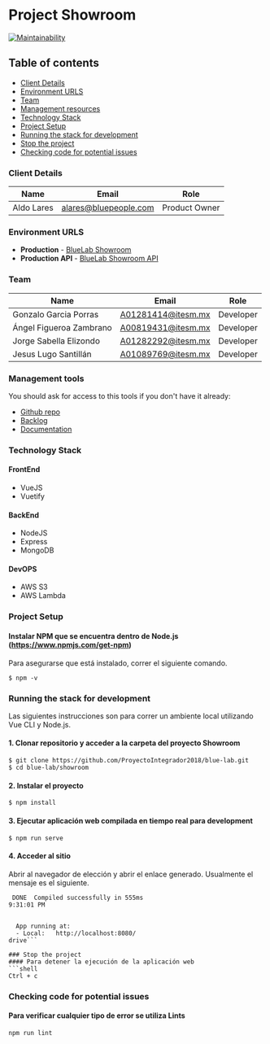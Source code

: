 # Project Showroom

[![Maintainability](https://api.codeclimate.com/v1/badges/70f84980dbc81bc670c6/maintainability)](https://codeclimate.com/github/ProyectoIntegrador2018/blue-lab/maintainability)

## Table of contents

* [Client Details](#client-details)
* [Environment URLS](#environment-urls)
* [Team](#team)
* [Management resources](#management-resources)
* [Technology Stack](#technology-stack)
* [Project Setup](#proyect-setup)
* [Running the stack for development](#running-the-stack-for-development)
* [Stop the project](#stop-the-project)
* [Checking code for potential issues](#checking-code-for-potential-issues)
<!-- * [Restoring the database](#restoring-the-database)
* [Debugging](#debugging)
* [Running specs](#running-specs) -->

### Client Details

| Name               | Email             | Role |
| ------------------ | ----------------- | ---- |
| Aldo Lares | alares@bluepeople.com | Product Owner  |


### Environment URLS

* **Production** - [BlueLab Showroom](http://straight-bubble.surge.sh/)
* **Production API** - [BlueLab Showroom API](https://quiet-cliffs-83666.herokuapp.com/)

### Team

| Name           | Email             | Role        |
| -------------- | ----------------- | ----------- |
| Gonzalo Garcia Porras | A01281414@itesm.mx | Developer |
| Ángel Figueroa Zambrano | A00819431@itesm.mx | Developer |
| Jorge Sabella Elizondo | A01282292@itesm.mx| Developer |
| Jesus Lugo Santillán | A01089769@itesm.mx| Developer |

### Management tools

You should ask for access to this tools if you don't have it already:

* [Github repo](https://github.com/ProyectoIntegrador2018/blue-lab)
* [Backlog](https://github.com/ProyectoIntegrador2018/blue-lab/projects/1)
* [Documentation](https://drive.google.com/open?id=1Bx7ChltEFHiexnFFUzLqzoGYP6BXSWU7)
<!-- * [Heroku](https://crowdfront-staging.herokuapp.com/)  -->
<!-- ## Development -->

### Technology Stack

#### FrontEnd
* VueJS
* Vuetify

#### BackEnd
* NodeJS
* Express
* MongoDB

#### DevOPS
* AWS S3
* AWS Lambda

### Project Setup

#### Instalar NPM que se encuentra dentro de Node.js (https://www.npmjs.com/get-npm)
Para asegurarse que está instalado, correr el siguiente comando.
```shell
$ npm -v
```

### Running the stack for development
Las siguientes instrucciones son para correr un ambiente local utilizando Vue CLI y Node.js.

#### 1. Clonar repositorio y acceder a la carpeta del proyecto Showroom
```shell
$ git clone https://github.com/ProyectoIntegrador2018/blue-lab.git
$ cd blue-lab/showroom
```

#### 2. Instalar el proyecto
```shell
$ npm install
```

#### 3. Ejecutar aplicación web compilada en tiempo real para development
```shell
$ npm run serve
```

#### 4. Acceder al sitio
Abrir al navegador de elección y abrir el enlace generado. Usualmente el mensaje es el siguiente.
```shell
 DONE  Compiled successfully in 555ms                                  9:31:01 PM


  App running at:
  - Local:   http://localhost:8080/
drive```

### Stop the project
#### Para detener la ejecución de la aplicación web
```shell
Ctrl + c
```

<!-- ### Restoring the database


### Debugging


### Running specs
 -->

### Checking code for potential issues
#### Para verificar cualquier tipo de error se utiliza Lints 
```
npm run lint
```
